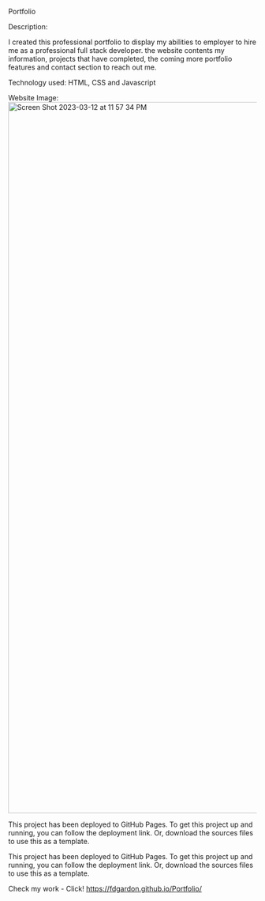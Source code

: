 Portfolio

Description:

I created this professional portfolio to display my abilities to employer to hire me as a professional full stack developer. the website contents my information, projects that have completed, the coming more portfolio features and contact section to reach out me.

Technology used: HTML, CSS and Javascript

Website Image:
<img width="1440" alt="Screen Shot 2023-03-12 at 11 57 34 PM" src="https://user-images.githubusercontent.com/119641606/224629515-19f61987-a75b-4e2b-af31-75e412cbf09f.png">

This project has been deployed to GitHub Pages. To get this project up and running, you can follow the deployment link. Or, download the sources files to use this as a template.

This project has been deployed to GitHub Pages. To get this project up and running, you can follow the deployment link. Or, download the sources files to use this as a template.

Check my work - Click! https://fdgardon.github.io/Portfolio/
